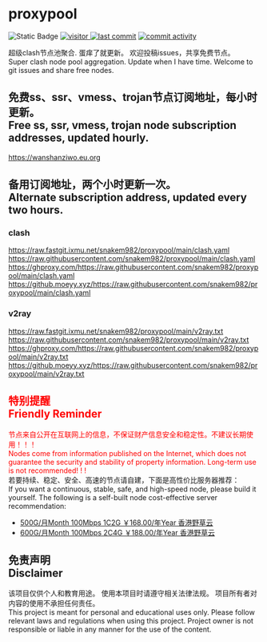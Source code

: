 # proxypool

![Static Badge](https://img.shields.io/badge/ss|ssr|vmess|trojan-free-orange)
<a href="https://visitor-badge.laobi.icu/badge?page_id=snakem982.proxypool">
<img src="https://visitor-badge.laobi.icu/badge?page_id=snakem982.proxypool" alt="visitor">
</a>
[![last commit](https://img.shields.io/github/last-commit/snakem982/proxypool)](https://github.com/snakem982/proxypool/commits/main)
[![commit activity](https://img.shields.io/github/commit-activity/w/snakem982/proxypool)](https://github.com/snakem982/proxypool/commits/main)


超级clash节点池聚合.
蛋痒了就更新。
欢迎投稿issues，共享免费节点。
<br/>
Super clash node pool aggregation.
Update when I have time.
Welcome to git issues and share free nodes.

## 免费ss、ssr、vmess、trojan节点订阅地址，每小时更新。<br/>Free ss, ssr, vmess, trojan node subscription addresses, updated hourly.
https://wanshanziwo.eu.org

## 备用订阅地址，两个小时更新一次。<br/>Alternate subscription address, updated every two hours.
### clash
https://raw.fastgit.ixmu.net/snakem982/proxypool/main/clash.yaml
https://raw.githubusercontent.com/snakem982/proxypool/main/clash.yaml
https://ghproxy.com/https://raw.githubusercontent.com/snakem982/proxypool/main/clash.yaml
https://github.moeyy.xyz/https://raw.githubusercontent.com/snakem982/proxypool/main/clash.yaml
### v2ray
https://raw.fastgit.ixmu.net/snakem982/proxypool/main/v2ray.txt
https://raw.githubusercontent.com/snakem982/proxypool/main/v2ray.txt
https://ghproxy.com/https://raw.githubusercontent.com/snakem982/proxypool/main/v2ray.txt
https://github.moeyy.xyz/https://raw.githubusercontent.com/snakem982/proxypool/main/v2ray.txt

## <font color="red">特别提醒<br/>Friendly Reminder</font>
<font color="red">节点来自公开在互联网上的信息，不保证财产信息安全和稳定性。不建议长期使用！！！<br/>
Nodes come from information published on the Internet, 
which does not guarantee the security and stability of property information. 
Long-term use is not recommended! ! !</font><br/>
若要持续、稳定、安全、高速的节点请自建，下面是高性价比服务器推荐：<br/>
If you want a continuous, stable, safe, and high-speed node, please build it yourself. 
The following is a self-built node cost-effective server recommendation:
- [500G/月Month 100Mbps 1C2G ￥168.00/年Year 香港野草云](https://my.yecaoyun.com/aff.php?aff=2550 "香港野草云")
- [600G/月Month 100Mbps 2C4G ￥188.00/年Year 香港野草云](https://my.yecaoyun.com/aff.php?aff=2550 "香港野草云")

## 免责声明 <br/>Disclaimer
该项目仅供个人和教育用途。
使用本项目时请遵守相关法律法规。
项目所有者对内容的使用不承担任何责任。
<br/>
This project is meant for personal and educational uses only.
Please follow relevant laws and regulations when using this project.
Project owner is not responsible or liable in any manner for the use of the content.
